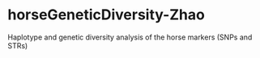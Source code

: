 # horseGeneticDiversity-Zhao
Haplotype and genetic diversity analysis of the horse markers (SNPs and STRs)
